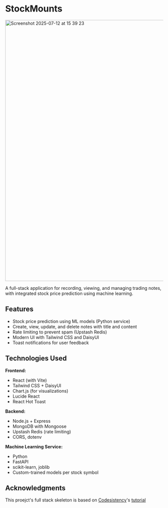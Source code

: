 # StockMounts
<img width="1113" height="833" alt="Screenshot 2025-07-12 at 15 39 23" src="https://github.com/user-attachments/assets/0e5d72d8-ab35-4310-b588-77a8d8bf079b" />

A full-stack application for recording, viewing, and managing trading notes, with integrated stock price prediction using machine learning.

## Features

- Stock price prediction using ML models (Python service)
- Create, view, update, and delete notes with title and content
- Rate limiting to prevent spam (Upstash Redis)
- Modern UI with Tailwind CSS and DaisyUI
- Toast notifications for user feedback

## Technologies Used

**Frontend:**

- React (with Vite)
- Tailwind CSS + DaisyUI
- Chart.js (for visualizations)
- Lucide React
- React Hot Toast

**Backend:**

- Node.js + Express
- MongoDB with Mongoose
- Upstash Redis (rate limiting)
- CORS, dotenv

**Machine Learning Service:**

- Python
- FastAPI
- scikit-learn, joblib
- Custom-trained models per stock symbol

## Acknowledgments
This proejct's full stack skeleton is based on [Codesistency](https://www.youtube.com/@codesistency)'s [tutorial](https://youtu.be/Ea9rrRj9e0Y?si=mX89W3K_jmX1QWDx)
